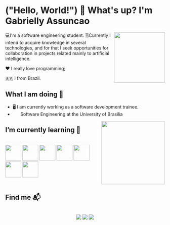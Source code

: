 # ("Hello, World!") 👋 What's up?  I'm Gabrielly Assuncao 

<img align="right" width="160"  src="https://user-images.githubusercontent.com/86726332/154110059-4b561f65-7adf-4d06-9ff0-ff967549b38f.gif" />

💻I'm a software engineering student.  🗒️Currently I intend to acquire knowledge in several technologies, and for that I seek opportunities for collaboration in projects related mainly to artificial intelligence.

❤️ I really love programming;

🇧🇷 I from Brazil.

## What I am doing 🌱

- 🖥️ I am currently working as a software development trainee.
- <img width="20" height="12" src="https://user-images.githubusercontent.com/86726332/154114165-b78f1d0b-3dc1-4c7d-a286-253126bbc3cc.png"> Software Engineering at the University of Brasilia

<img align="right" width="200" src="https://user-images.githubusercontent.com/86726332/154122617-597aede3-eae6-45a3-8d9f-57dac01176c7.gif" />

## I’m currently learning 📜 
<br>
  <div align="">
  <img width="50" src="https://cdn.jsdelivr.net/gh/devicons/devicon/icons/git/git-original.svg" />
  <img width="50" src="https://cdn.jsdelivr.net/gh/devicons/devicon/icons/ruby/ruby-original.svg" />
  <img width="50" src="https://cdn.jsdelivr.net/gh/devicons/devicon/icons/vuejs/vuejs-original.svg" />  
  <img width="50" src="https://cdn.jsdelivr.net/gh/devicons/devicon/icons/rails/rails-plain.svg" /> 
 <img width="50" src="https://cdn.jsdelivr.net/gh/devicons/devicon/icons/react/react-original.svg 
" /> 
<img width="50" src="https://cdn.jsdelivr.net/gh/devicons/devicon/icons/javascript/javascript-plain.svg
" /> 
<img width="50" src="https://cdn.jsdelivr.net/gh/devicons/devicon/icons/linux/linux-original.svg" />

</div>
<br>



## Find me 📬
<br>
<div align="center">
<a href="https://www.linkedin.com/in/gabrielly-assun%C3%A7%C3%A3o-9608691b0/?originalSubdomain=br" target="_blank"><img src="https://img.shields.io/badge/-LinkedIn-%230077B5?style=for-the-badge&logo=linkedin&logoColor=white" target="_blank"></a> 
<a href="mailto:gabriellyassuncaorodrigues@gmail.com"><img src="https://img.shields.io/badge/-Gmail-%23333?style=for-the-badge&logo=gmail&logoColor=red" target="_blank"></a>
<a href="https://www.instagram.com/gabysquinn/" target="_blank"><img src="https://img.shields.io/badge/-Instagram-%23E4405F?style=for-the-badge&logo=instagram&logoColor=white" target="_blank"></a>

</div>


 